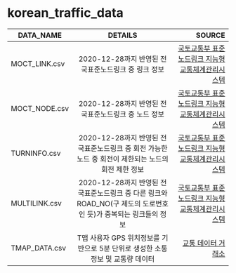 # korean_traffic_data

| DATA_NAME | DETAILS | SOURCE |
|---|:---:|---:|
| MOCT_LINK.csv | 2020-12-28까지 반영된 전국표준노드링크 중 링크 정보 | [국토교통부 표준노드링크 지능형교통체계관리시스템](http://nodelink.its.go.kr/data/data01.aspx) |
| MOCT_NODE.csv | 2020-12-28까지 반영된 전국표준노드링크 중 노드 정보 | [국토교통부 표준노드링크 지능형교통체계관리시스템](http://nodelink.its.go.kr/data/data01.aspx) |
| TURNINFO.csv | 2020-12-28까지 반영된 전국표준노드링크 중 회전 가능한 노드 중 회전이 제한되는 노드의 회전 제한 정보 | [국토교통부 표준노드링크 지능형교통체계관리시스템](http://nodelink.its.go.kr/data/data01.aspx) |
| MULTILINK.csv | 2020-12-28까지 반영된 전국표준노드링크 중 다른 링크와 ROAD_NO(구 제도의 도로번호인 듯)가 중복되는 링크들의 정보 | [국토교통부 표준노드링크 지능형교통체계관리시스템](http://nodelink.its.go.kr/data/data01.aspx) |
| TMAP_DATA.csv | T맵 사용자 GPS 위치정보를 기반으로 5분 단위로 생성한 소통정보 및 교통량 데이터 | [교통 데이터 거래소](https://www.bigdata-transportation.kr/orderProductGroup/86597eee-4b15-11ea-b639-246e9637d7d8) |
